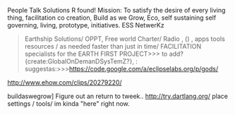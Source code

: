 People Talk Solutions R found!
Mission: To satisfy the desire of every living thing, facilitation co creation, Build as we Grow, Eco, self sustaining self governing, living, prototype, initiatives. ESS NetwerKz

> Earthship Solutions/ OPPT, Free world Charter/ Radio , () , apps tools resources / as needed faster than just in time/ FACILITATION specialists for the EARTH FIRST PROJECT>>> to add? {create:GlobalOnDemanDSysTemZ?}, : suggestas:>>>https://code.google.com/a/eclipselabs.org/p/gods/

http://www.ehow.com/clips/20279220/

buildaswegrow]
Figure out an return to tweek..
http://try.dartlang.org/
place settings / tools/ im kinda "here" right now.
